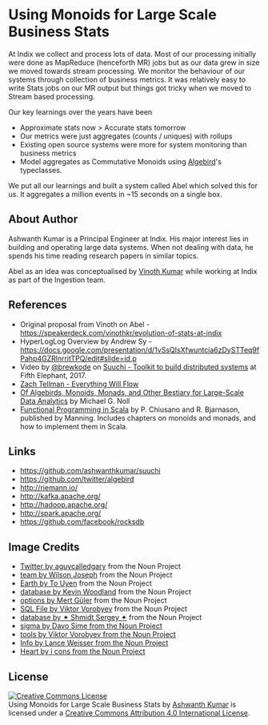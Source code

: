 # Using Monoids for Large Scale Business Stats 

At Indix we collect and process lots of data. Most of our processing initially were done as MapReduce (henceforth MR) jobs but as our data grew in size we moved towards stream processing. We monitor the behaviour of our systems through collection of business metrics. It was relatively easy to write Stats jobs on our MR output but things got tricky when we moved to Stream based processing.

Our key learnings over the years have been

- Approximate stats now > Accurate stats tomorrow
- Our metrics were just aggregates (counts / uniques) with rollups
- Existing open source systems were more for system monitoring than business metrics
- Model aggregates as Commutative Monoids using [Algebird](https://twitter.github.io/algebird/typeclasses/monoid.html)'s typeclasses.

We put all our learnings and built a system called Abel which solved this for us. It aggregates a million events in ~15 seconds on a single box.

## About Author
Ashwanth Kumar is a Principal Engineer at Indix. His major interest lies in building and operating large data systems. When not dealing with data, he spends his time reading research papers in similar topics.

Abel as an idea was conceptualised by [Vinoth Kumar](https://github.com/vinothkr) while working at Indix as part of the Ingestion team.

## References
- Original proposal from Vinoth on Abel - https://speakerdeck.com/vinothkr/evolution-of-stats-at-indix
- HyperLogLog Overview by Andrew Sy - https://docs.google.com/presentation/d/1vSsQIsXfwuntcja6zDySTTeq9fPahp4GZRlnrritTPQ/edit#slide=id.p
- Video by [@brewkode](https://twitter.com/brewkode) on [Suuchi - Toolkit to build distributed systems](https://www.youtube.com/watch?v=GK0-ICFvIGw) at Fifth Elephant, 2017.
- [Zach Tellman - Everything Will Flow](https://www.youtube.com/watch?v=1bNOO3xxMc0)
- [Of Algebirds, Monoids, Monads, and Other Bestiary for Large-Scale Data Analytics](http://www.michael-noll.com/blog/2013/12/02/twitter-algebird-monoid-monad-for-large-scala-data-analytics/) by Michael G. Noll
- [Functional Programming in Scala](http://www.manning.com/bjarnason/) by P. Chiusano and R. Bjarnason, published by Manning. Includes chapters on monoids and monads, and how to implement them in Scala.

## Links
- https://github.com/ashwanthkumar/suuchi
- https://github.com/twitter/algebird
- http://riemann.io/
- http://kafka.apache.org/
- http://hadoop.apache.org/
- http://spark.apache.org/
- https://github.com/facebook/rocksdb

## Image Credits
- [Twitter by aguycalledgary](https://thenounproject.com/search/?q=twitter+bird&i=23267) from the Noun Project
- [team by Wilson Joseph](https://thenounproject.com/term/team/717083/) from the Noun Project
- [Earth by To Uyen](https://thenounproject.com/search/?q=internet+globe&i=318309) from the Noun Project
- [database by Kevin Woodland](https://thenounproject.com/search/?q=database&i=282705) from the Noun Project
- [options by Mert Güler](https://thenounproject.com/search/?q=toolkit&i=638516) from the Noun Project
- [SQL File by Viktor Vorobyev](https://thenounproject.com/search/?q=sql&i=342070) from the Noun Project
- [database by ✦ Shmidt Sergey ✦](https://thenounproject.com/search/?q=database&i=691819) from the Noun Project
- [sigma by Davo Sime from the Noun Project](https://thenounproject.com/search/?q=sigma&i=607382)
- [tools by Viktor Vorobyev from the Noun Project](https://thenounproject.com/search/?q=hammer&i=561830)
- [Info by Lance Weisser from the Noun Project](https://thenounproject.com/search/?q=info&i=91723)
- [Heart by i cons from the Noun Project](https://thenounproject.com/search/?q=heart&i=995105)

## License
[![Creative Commons License](https://i.creativecommons.org/l/by/4.0/88x31.png)](http://creativecommons.org/licenses/by/4.0/)  
<span xmlns:dct="http://purl.org/dc/terms/" property="dct:title">Using Monoids for Large Scale Business Stats</span> by [Ashwanth Kumar](https://speakerdeck.com/ashwanthkumar/using-monoids-for-large-scale-business-stats) is licensed under a [Creative Commons Attribution 4.0 International License](http://creativecommons.org/licenses/by/4.0/).  

